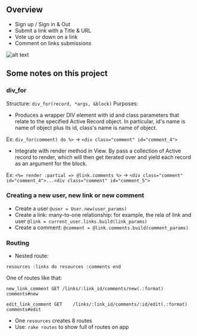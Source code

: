 ## Overview
- Sign up / Sign in & Out
- Submit a link with a Title & URL
- Vote up or down on a link
- Comment on links submissions

![alt text](http://i.imgur.com/WA2pnhx.png "Home")

## Some notes on this project
### div_for

Structure: `div_for(record, *args, &block)`
Purposes:
- Produces a wrapper DIV element with id and class parameters that relate to the specified Active Record object. In particular, id's name is name of object plus its id, class's name is name of object.

Ex: `div_for(comment) do %>` -> `<div class="comment" id="comment_4">`
- Integrate with render method in View. By pass a collection of Active record to render, which will then get iterated over and yield each record as an argument for the block.

Ex: `<%= render :partial => @link.comments %>` -> `<div class="comment" id="comment_4">...<div class="comment" id="comment_5">`

### Creating a new user, new link or new comment

- Create a user `@user = User.new(user_params)`
- Create a link: many-to-one relationship: for example, the rela of link and user
`@link = current_user.links.build(link_params)`
- Create a comment: `@comment = @link.comments.build(comment_params)`

### Routing
- Nested route:

`resources :links do
  resources :comments
end`

One of routes like that:

`new_link_comment GET /links/:link_id/comments/new(.:format) comments#new`

`edit_link_comment GET    /links/:link_id/comments/:id/edit(.:format) comments#edit`

- One `resources` creates 8 routes
- Use: `rake routes` to show full of routes on app
